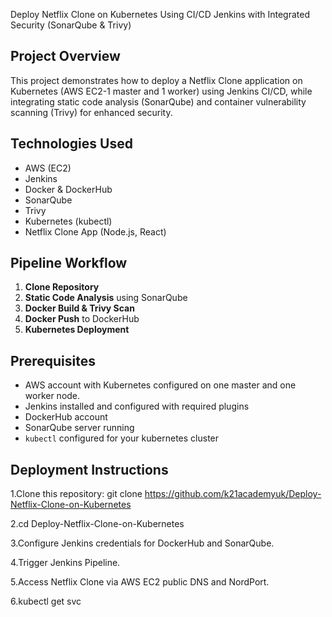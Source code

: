 Deploy Netflix Clone on Kubernetes Using CI/CD Jenkins with Integrated Security (SonarQube & Trivy)

## Project Overview
This project demonstrates how to deploy a Netflix Clone application on Kubernetes (AWS EC2-1 master and 1 worker) using Jenkins CI/CD, while integrating static code analysis (SonarQube) and container vulnerability scanning (Trivy) for enhanced security.

## Technologies Used
- AWS (EC2)
- Jenkins
- Docker & DockerHub
- SonarQube
- Trivy
- Kubernetes (kubectl)
- Netflix Clone App (Node.js, React)

## Pipeline Workflow
1. **Clone Repository**
2. **Static Code Analysis** using SonarQube
3. **Docker Build & Trivy Scan**
4. **Docker Push** to DockerHub
5. **Kubernetes Deployment**

## Prerequisites
- AWS account with Kubernetes configured on one master and one worker node.
- Jenkins installed and configured with required plugins
- DockerHub account
- SonarQube server running
- `kubectl` configured for your kubernetes cluster

## Deployment Instructions
1.Clone this repository:
git clone https://github.com/k21academyuk/Deploy-Netflix-Clone-on-Kubernetes

2.cd Deploy-Netflix-Clone-on-Kubernetes

3.Configure Jenkins credentials for DockerHub and SonarQube.

4.Trigger Jenkins Pipeline.

5.Access Netflix Clone via AWS EC2 public DNS and NordPort.

6.kubectl get svc
